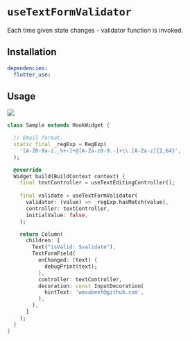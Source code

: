 # `useTextFormValidator`

Each time given state changes - validator function is invoked.

## Installation

```yaml
dependencies:
  flutter_use: 
```

## Usage

[![](https://img.shields.io/badge/demo-%20%20%20%F0%9F%9A%80-green.svg)](https://dartpad.dev/?id=23dee1c153a8a9e455d463584537256e&null_safety=true)

```dart
class Sample extends HookWidget {

  // Email format.
  static final _regExp = RegExp(
    '[A-Z0-9a-z._%+-]+@[A-Za-z0-9.-]+\\.[A-Za-z]{2,64}',
  );

  @override
  Widget build(BuildContext context) {
    final textController = useTextEditingController();
   
    final validate = useTextFormValidator(
      validator: (value) => _regExp.hasMatch(value),
      controller: textController,
      initialValue: false,
    );

    return Column(
      children: [
        Text("isValid: $validate"),
        TextFormField(
          onChanged: (text) {
            debugPrint(text);
          },
          controller: textController,
          decoration: const InputDecoration(
            hintText: 'wasabeef@github.com',
          ),
        ),
      ]
    );
  }
}
```
